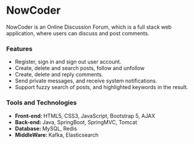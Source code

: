 # NowCoder
NowCoder is an Online Discussion Forum, which is a full stack  web application, where users can  discuss and post comments.

### Features
* Register, sign in and sign out user account.
* Create, delete and search posts, follow and unfollow
* Create, delete and reply comments.
* Send private messages, and receive system notifications.
* Support fuzzy search of posts, and highlighted keywords in the result.

### Tools and Technologies
* <strong>Front-end: </strong>HTML5, CSS3, JavaScript, Bootstrap 5, AJAX
* <strong>Back-end: </strong>Java, SpringBoot, SpringMVC, Tomcat
* <strong>Database: </strong>MySQL, Redis
* <strong>MiddleWare: </strong>Kafka, Elasticsearch